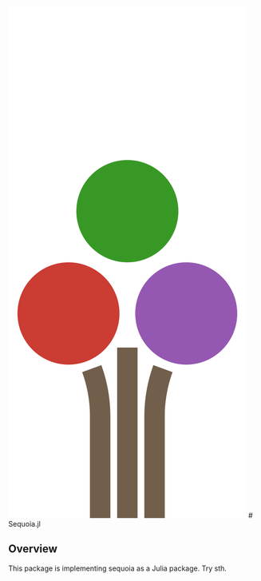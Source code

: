 <img class="display-light-only" src="assets/sequoia_logo.svg" alt="Sequoia logo"/>
# Sequoia.jl 

## Overview
This package is implementing sequoia as a Julia package. Try sth.